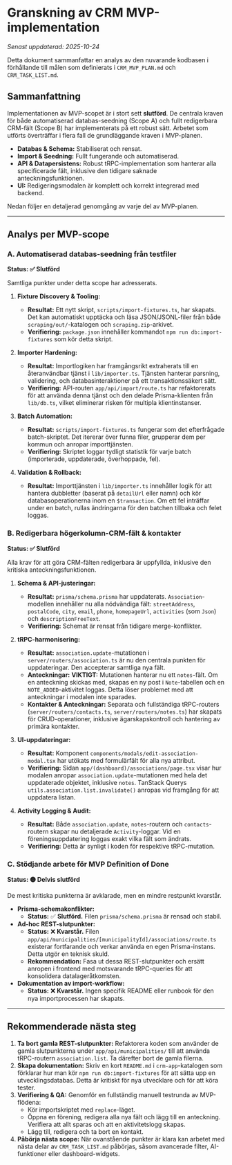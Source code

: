 # Granskning av CRM MVP-implementation

_Senast uppdaterad: 2025-10-24_

Detta dokument sammanfattar en analys av den nuvarande kodbasen i förhållande till målen som definierats i `CRM_MVP_PLAN.md` och `CRM_TASK_LIST.md`.

## Sammanfattning

Implementationen av MVP-scopet är i stort sett **slutförd**. De centrala kraven för både automatiserad databas-seedning (Scope A) och fullt redigerbara CRM-fält (Scope B) har implementerats på ett robust sätt. Arbetet som utförts överträffar i flera fall de grundläggande kraven i MVP-planen.

- **Databas & Schema:** Stabiliserat och rensat.
- **Import & Seedning:** Fullt fungerande och automatiserad.
- **API & Datapersistens:** Robust tRPC-implementation som hanterar alla specificerade fält, inklusive den tidigare saknade anteckningsfunktionen.
- **UI:** Redigeringsmodalen är komplett och korrekt integrerad med backend.

Nedan följer en detaljerad genomgång av varje del av MVP-planen.

---

## Analys per MVP-scope

### A. Automatiserad databas-seedning från testfiler

**Status: ✅ Slutförd**

Samtliga punkter under detta scope har adresserats.

1.  **Fixture Discovery & Tooling:**
    - **Resultat:** Ett nytt skript, `scripts/import-fixtures.ts`, har skapats. Det kan automatiskt upptäcka och läsa JSON/JSONL-filer från både `scraping/out/`-katalogen och `scraping.zip`-arkivet.
    - **Verifiering:** `package.json` innehåller kommandot `npm run db:import-fixtures` som kör detta skript.

2.  **Importer Hardening:**
    - **Resultat:** Importlogiken har framgångsrikt extraherats till en återanvändbar tjänst i `lib/importer.ts`. Tjänsten hanterar parsning, validering, och databasinteraktioner på ett transaktionssäkert sätt.
    - **Verifiering:** API-routen `app/api/import/route.ts` har refaktorerats för att använda denna tjänst och den delade Prisma-klienten från `lib/db.ts`, vilket eliminerar risken för multipla klientinstanser.

3.  **Batch Automation:**
    - **Resultat:** `scripts/import-fixtures.ts` fungerar som det efterfrågade batch-skriptet. Det itererar över funna filer, grupperar dem per kommun och anropar importtjänsten.
    - **Verifiering:** Skriptet loggar tydligt statistik för varje batch (importerade, uppdaterade, överhoppade, fel).

4.  **Validation & Rollback:**
    - **Resultat:** Importtjänsten i `lib/importer.ts` innehåller logik för att hantera dubbletter (baserat på `detailUrl` eller namn) och kör databasoperationerna inom en `$transaction`. Om ett fel inträffar under en batch, rullas ändringarna för den batchen tillbaka och felet loggas.

### B. Redigerbara högerkolumn-CRM-fält & kontakter

**Status: ✅ Slutförd**

Alla krav för att göra CRM-fälten redigerbara är uppfyllda, inklusive den kritiska anteckningsfunktionen.

1.  **Schema & API-justeringar:**
    - **Resultat:** `prisma/schema.prisma` har uppdaterats. `Association`-modellen innehåller nu alla nödvändiga fält: `streetAddress`, `postalCode`, `city`, `email`, `phone`, `homepageUrl`, `activities` (som `Json`) och `descriptionFreeText`.
    - **Verifiering:** Schemat är rensat från tidigare merge-konflikter.

2.  **tRPC-harmonisering:**
    - **Resultat:** `association.update`-mutationen i `server/routers/association.ts` är nu den centrala punkten för uppdateringar. Den accepterar samtliga nya fält.
    - **Anteckningar:** **VIKTIGT:** Mutationen hanterar nu ett `notes`-fält. Om en anteckning skickas med, skapas en ny post i `Note`-tabellen och en `NOTE_ADDED`-aktivitet loggas. Detta löser problemet med att anteckningar i modalen inte sparades.
    - **Kontakter & Anteckningar:** Separata och fullständiga tRPC-routers (`server/routers/contacts.ts`, `server/routers/notes.ts`) har skapats för CRUD-operationer, inklusive ägarskapskontroll och hantering av primära kontakter.

3.  **UI-uppdateringar:**
    - **Resultat:** Komponent `components/modals/edit-association-modal.tsx` har utökats med formulärfält för alla nya attribut.
    - **Verifiering:** Sidan `app/(dashboard)/associations/page.tsx` visar hur modalen anropar `association.update`-mutationen med hela det uppdaterade objektet, inklusive `notes`. TanStack Querys `utils.association.list.invalidate()` anropas vid framgång för att uppdatera listan.

4.  **Activity Logging & Audit:**
    - **Resultat:** Både `association.update`, `notes`-routern och `contacts`-routern skapar nu detaljerade `Activity`-loggar. Vid en föreningsuppdatering loggas exakt vilka fält som ändrats.
    - **Verifiering:** Detta är synligt i koden för respektive tRPC-mutation.

### C. Stödjande arbete för MVP Definition of Done

**Status: 🟡 Delvis slutförd**

De mest kritiska punkterna är avklarade, men en mindre restpunkt kvarstår.

- **Prisma-schemakonflikter:**
  - **Status:** ✅ **Slutförd.** Filen `prisma/schema.prisma` är rensad och stabil.
- **Ad-hoc REST-slutpunkter:**
  - **Status:** ❌ **Kvarstår.** Filen `app/api/municipalities/[municipalityId]/associations/route.ts` existerar fortfarande och verkar använda en egen Prisma-instans. Detta utgör en teknisk skuld.
  - **Rekommendation:** Fasa ut dessa REST-slutpunkter och ersätt anropen i frontend med motsvarande tRPC-queries för att konsolidera datalageråtkomsten.
- **Dokumentation av import-workflow:**
  - **Status:** ❌ **Kvarstår.** Ingen specifik README eller runbook för den nya importprocessen har skapats.

---

## Rekommenderade nästa steg

1.  **Ta bort gamla REST-slutpunkter:** Refaktorera koden som använder de gamla slutpunkterna under `app/api/municipalities/` till att använda tRPC-routern `association.list`. Ta därefter bort de gamla filerna.
2.  **Skapa dokumentation:** Skriv en kort `README.md` i `crm-app`-katalogen som förklarar hur man kör `npm run db:import-fixtures` för att sätta upp en utvecklingsdatabas. Detta är kritiskt för nya utvecklare och för att köra tester.
3.  **Verifiering & QA:** Genomför en fullständig manuell testrunda av MVP-flödena:
    - Kör importskriptet med `replace`-läget.
    - Öppna en förening, redigera alla nya fält och lägg till en anteckning. Verifiera att allt sparas och att en aktivitetslogg skapas.
    - Lägg till, redigera och ta bort en kontakt.
4.  **Påbörja nästa scope:** När ovanstående punkter är klara kan arbetet med nästa delar av `CRM_TASK_LIST.md` påbörjas, såsom avancerade filter, AI-funktioner eller dashboard-widgets.
